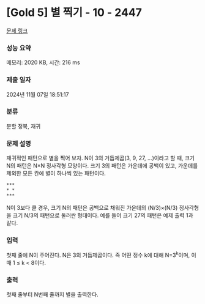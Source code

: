 # [Gold 5] 별 찍기 - 10 - 2447

[문제 링크](https://www.acmicpc.net/problem/2447) 

### 성능 요약

메모리: 2020 KB, 시간: 216 ms

### 제출 일자

2024년 11월 07일 18:51:17

### 분류

분할 정복, 재귀

### 문제 설명

재귀적인 패턴으로 별을 찍어 보자. N이 3의 거듭제곱(3, 9, 27, ...)이라고 할 때, 크기 N의 패턴은 N×N 정사각형 모양이다.
크기 3의 패턴은 가운데에 공백이 있고, 가운데를 제외한 모든 칸에 별이 하나씩 있는 패턴이다.

```
***
* *
***
```
N이 3보다 클 경우, 크기 N의 패턴은 공백으로 채워진 가운데의 (N/3)×(N/3) 정사각형을 크기 N/3의 패턴으로 둘러싼 형태이다. 예를 들어 크기 27의 패턴은 예제 출력 1과 같다.

### 입력 

첫째 줄에 N이 주어진다. N은 3의 거듭제곱이다. 즉 어떤 정수 k에 대해 N=3<sup>k</sup>이며, 이때 1 ≤ k < 8이다.

### 출력 

첫째 줄부터 N번째 줄까지 별을 출력한다.